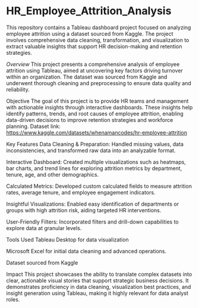 # HR_Employee_Attrition_Analysis
This repository contains a Tableau dashboard project focused on analyzing employee attrition using a dataset sourced from Kaggle. The project involves comprehensive data cleaning, transformation, and visualization to extract valuable insights that support HR decision-making and retention strategies.

*Overview*
This project presents a comprehensive analysis of employee attrition using Tableau, aimed at uncovering key factors driving turnover within an organization. The dataset was sourced from Kaggle and underwent thorough cleaning and preprocessing to ensure data quality and reliability.

Objective
The goal of this project is to provide HR teams and management with actionable insights through interactive dashboards. These insights help identify patterns, trends, and root causes of employee attrition, enabling data-driven decisions to improve retention strategies and workforce planning.
Dataset link: https://www.kaggle.com/datasets/whenamancodes/hr-employee-attrition

Key Features
Data Cleaning & Preparation: Handled missing values, data inconsistencies, and transformed raw data into an analyzable format.

Interactive Dashboard: Created multiple visualizations such as heatmaps, bar charts, and trend lines for exploring attrition metrics by department, tenure, age, and other demographics.

Calculated Metrics: Developed custom calculated fields to measure attrition rates, average tenure, and employee engagement indicators.

Insightful Visualizations: Enabled easy identification of departments or groups with high attrition risk, aiding targeted HR interventions.

User-Friendly Filters: Incorporated filters and drill-down capabilities to explore data at granular levels.

Tools Used
Tableau Desktop for data visualization

Microsoft Excel for initial data cleaning and advanced operations.

Dataset sourced from Kaggle

Impact
This project showcases the ability to translate complex datasets into clear, actionable visual stories that support strategic business decisions. It demonstrates proficiency in data cleaning, visualization best practices, and insight generation using Tableau, making it highly relevant for data analyst roles.
